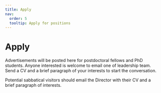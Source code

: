 ```yaml
---
title: Apply
nav:
  order: 5
  tooltip: Apply for positions
---
```


# Apply

Advertisements will be posted here for postdoctoral fellows and PhD students. Anyone interested is welcome to email one of leadership team. Send a CV and a brief paragraph of your interests to start the conversation.

Potential sabbatical visitors should email the Director with their CV and a brief paragraph of  interests.
